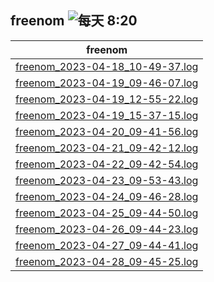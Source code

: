 ## freenom ![每天 8:20](https://img.shields.io/badge/每天-8:20-brightgreen?style=flat-square) 

| freenom |
| :----: |
| [freenom_2023-04-18_10-49-37.log](./freenom_2023-04-18_10-49-37.log) |
| [freenom_2023-04-19_09-46-07.log](./freenom_2023-04-19_09-46-07.log) |
| [freenom_2023-04-19_12-55-22.log](./freenom_2023-04-19_12-55-22.log) |
| [freenom_2023-04-19_15-37-15.log](./freenom_2023-04-19_15-37-15.log) |
| [freenom_2023-04-20_09-41-56.log](./freenom_2023-04-20_09-41-56.log) |
| [freenom_2023-04-21_09-42-12.log](./freenom_2023-04-21_09-42-12.log) |
| [freenom_2023-04-22_09-42-54.log](./freenom_2023-04-22_09-42-54.log) |
| [freenom_2023-04-23_09-53-43.log](./freenom_2023-04-23_09-53-43.log) |
| [freenom_2023-04-24_09-46-28.log](./freenom_2023-04-24_09-46-28.log) |
| [freenom_2023-04-25_09-44-50.log](./freenom_2023-04-25_09-44-50.log) |
| [freenom_2023-04-26_09-44-23.log](./freenom_2023-04-26_09-44-23.log) |
| [freenom_2023-04-27_09-44-41.log](./freenom_2023-04-27_09-44-41.log) |
| [freenom_2023-04-28_09-45-25.log](./freenom_2023-04-28_09-45-25.log) |
